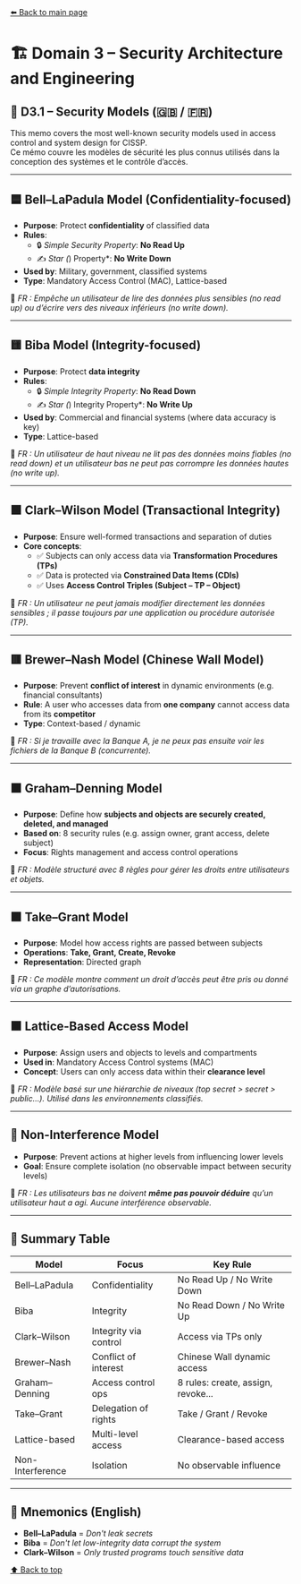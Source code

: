 # <a name="top"></a>

[⬅️ Back to main page](../)

# 🏗️ Domain 3 – Security Architecture and Engineering

## 🔐 D3.1 – Security Models (🇬🇧 / 🇫🇷)

This memo covers the most well-known security models used in access control and system design for CISSP.  
Ce mémo couvre les modèles de sécurité les plus connus utilisés dans la conception des systèmes et le contrôle d’accès.

---

## 🟦 Bell–LaPadula Model (Confidentiality-focused)

- **Purpose**: Protect **confidentiality** of classified data
- **Rules**:
  - 🔒 _Simple Security Property_: **No Read Up**
  - ✍️ _Star (_) Property\*: **No Write Down**
- **Used by**: Military, government, classified systems
- **Type**: Mandatory Access Control (MAC), Lattice-based

🧠 _FR : Empêche un utilisateur de lire des données plus sensibles (no read up) ou d’écrire vers des niveaux inférieurs (no write down)._

---

## 🟨 Biba Model (Integrity-focused)

- **Purpose**: Protect **data integrity**
- **Rules**:
  - 🔒 _Simple Integrity Property_: **No Read Down**
  - ✍️ _Star (_) Integrity Property\*: **No Write Up**
- **Used by**: Commercial and financial systems (where data accuracy is key)
- **Type**: Lattice-based

🧠 _FR : Un utilisateur de haut niveau ne lit pas des données moins fiables (no read down) et un utilisateur bas ne peut pas corrompre les données hautes (no write up)._

---

## 🟩 Clark–Wilson Model (Transactional Integrity)

- **Purpose**: Ensure well-formed transactions and separation of duties
- **Core concepts**:
  - ✅ Subjects can only access data via **Transformation Procedures (TPs)**
  - ✅ Data is protected via **Constrained Data Items (CDIs)**
  - ✅ Uses **Access Control Triples (Subject – TP – Object)**

🧠 _FR : Un utilisateur ne peut jamais modifier directement les données sensibles ; il passe toujours par une application ou procédure autorisée (TP)._

---

## 🟥 Brewer–Nash Model (Chinese Wall Model)

- **Purpose**: Prevent **conflict of interest** in dynamic environments (e.g. financial consultants)
- **Rule**: A user who accesses data from **one company** cannot access data from its **competitor**
- **Type**: Context-based / dynamic

🧠 _FR : Si je travaille avec la Banque A, je ne peux pas ensuite voir les fichiers de la Banque B (concurrente)._

---

## 🟧 Graham–Denning Model

- **Purpose**: Define how **subjects and objects are securely created, deleted, and managed**
- **Based on**: 8 security rules (e.g. assign owner, grant access, delete subject)
- **Focus**: Rights management and access control operations

🧠 _FR : Modèle structuré avec 8 règles pour gérer les droits entre utilisateurs et objets._

---

## 🟪 Take–Grant Model

- **Purpose**: Model how access rights are passed between subjects
- **Operations**: **Take, Grant, Create, Revoke**
- **Representation**: Directed graph

🧠 _FR : Ce modèle montre comment un droit d’accès peut être pris ou donné via un graphe d’autorisations._

---

## 🟫 Lattice-Based Access Model

- **Purpose**: Assign users and objects to levels and compartments
- **Used in**: Mandatory Access Control systems (MAC)
- **Concept**: Users can only access data within their **clearance level**

🧠 _FR : Modèle basé sur une hiérarchie de niveaux (top secret > secret > public…). Utilisé dans les environnements classifiés._

---

## 🔵 Non-Interference Model

- **Purpose**: Prevent actions at higher levels from influencing lower levels
- **Goal**: Ensure complete isolation (no observable impact between security levels)

🧠 _FR : Les utilisateurs bas ne doivent **même pas pouvoir déduire** qu’un utilisateur haut a agi. Aucune interférence observable._

---

## 🎯 Summary Table

| Model            | Focus                 | Key Rule                           |
| ---------------- | --------------------- | ---------------------------------- |
| Bell–LaPadula    | Confidentiality       | No Read Up / No Write Down         |
| Biba             | Integrity             | No Read Down / No Write Up         |
| Clark–Wilson     | Integrity via control | Access via TPs only                |
| Brewer–Nash      | Conflict of interest  | Chinese Wall dynamic access        |
| Graham–Denning   | Access control ops    | 8 rules: create, assign, revoke... |
| Take–Grant       | Delegation of rights  | Take / Grant / Revoke              |
| Lattice-based    | Multi-level access    | Clearance-based access             |
| Non-Interference | Isolation             | No observable influence            |

---

## 🧠 Mnemonics (English)

- **Bell–LaPadula** = _Don't leak secrets_
- **Biba** = _Don't let low-integrity data corrupt the system_
- **Clark–Wilson** = _Only trusted programs touch sensitive data_

[⬆️ Back to top](#top)
